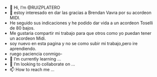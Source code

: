 - 👋 Hi, I’m @RUIZPLATERO
- 👀 estoy interesado en dar las gracias a Brendan Vavra por su acordeon MIDI.
- He seguido sus indicaciones y he podido dar vida a un acordeon Toselli de 80 bajos.
- Me gustaria compartir mi trabajo para que otros como yo puedan tener un acordeon Midi.
- soy nuevo en esta pagina y no se como subir mi trabajo,pero ire aprendiendo.
- ruego paciencia conmigo-
- 🌱 I’m currently learning ...
- 💞️ I’m looking to collaborate on ...
- 📫 How to reach me ...

<!---
RUIZPLATERO/RUIZPLATERO is a ✨ special ✨ repository because its `README.md` (this file) appears on your GitHub profile.
You can click the Preview link to take a look at your changes.
--->
